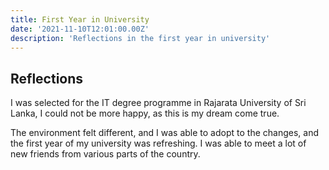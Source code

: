 ```yaml
---
title: First Year in University
date: '2021-11-10T12:01:00.00Z'
description: 'Reflections in the first year in university'
---
```


## Reflections

I was selected for the IT degree programme in Rajarata University of Sri Lanka, I could not be more happy, as this is my dream come true. 

The environment felt different, and I was able to adopt to the changes, and the first year of my university was refreshing. I was able to meet a lot of new friends from various parts of the country. 